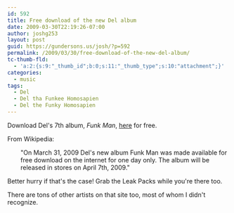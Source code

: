 ```yaml
---
id: 592
title: Free download of the new Del album
date: 2009-03-30T22:19:26-07:00
author: joshg253
layout: post
guid: https://gundersons.us/josh/?p=592
permalink: /2009/03/30/free-download-of-the-new-del-album/
tc-thumb-fld:
  - 'a:2:{s:9:"_thumb_id";b:0;s:11:"_thumb_type";s:10:"attachment";}'
categories:
  - music
tags:
  - Del
  - Del tha Funkee Homosapien
  - Del the Funky Homosapien
---
```

Download Del's 7th album, <em>Funk Man</em>, <a href="https://delthefunkyhomosapien.bandcamp.com/">here</a> for free.

From Wikipedia:

<p style="padding-left: 30px">"On March 31, 2009 Del's new album Funk Man was made available for free download on the internet for one day only. The album will be released in stores on April 7th, 2009."</p>

Better hurry if that's the case! Grab the Leak Packs while you're there too.

There are tons of other artists on that site too, most of whom I didn't recognize.